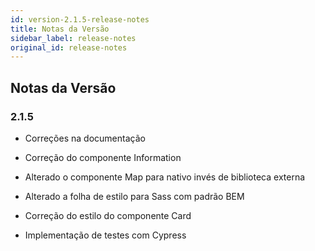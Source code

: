 ```yaml
---
id: version-2.1.5-release-notes
title: Notas da Versão
sidebar_label: release-notes
original_id: release-notes
---
```


## Notas da Versão

### 2.1.5

- Correções na documentação

- Correção do componente Information

- Alterado o componente Map para nativo invés de biblioteca externa

- Alterado a folha de estilo para Sass com padrão BEM

- Correção do estilo do componente Card

- Implementação de testes com Cypress
